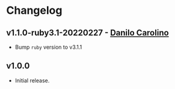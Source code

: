 # Changelog

## v1.1.0-ruby3.1-20220227 - [Danilo Carolino](@danilogco)

* Bump `ruby` version to v3.1.1

## v1.0.0

* Initial release.
